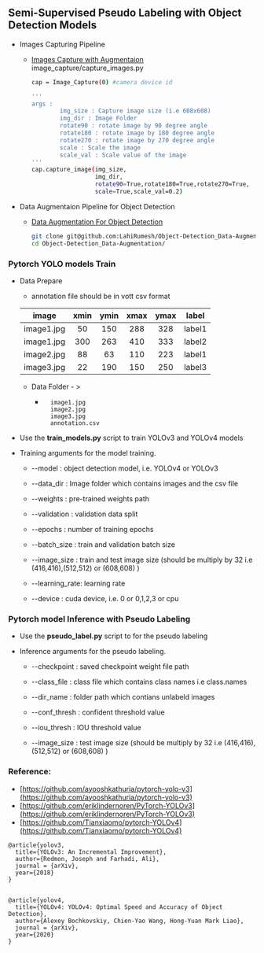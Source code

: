 ## Semi-Supervised Pseudo Labeling with Object Detection Models

- Images Capturing Pipeline

    - [Images Capture with Augmentaion ](https://github.com/LahiRumesh/SSL_Vision_Pipeline/tree/main/image_capture) image_capture/capture_images.py
        ```bash
        cap = Image_Capture(0) #camera device id

        '''
        args : 
                img_size : Capture image size (i.e 608x608)
                img_dir : Image Folder
                rotate90 : rotate image by 90 degree angle
                rotate180 : rotate image by 180 degree angle
                rotate270 : rotate image by 270 degree angle
                scale : Scale the image
                scale_val : Scale value of the image
        '''
        cap.capture_image(img_size, 
                          img_dir,
                          rotate90=True,rotate180=True,rotate270=True,
                          scale=True,scale_val=0.2)
   
        ```

- Data Augmentaion Pipeline for Object Detection 

    - [Data Augmentation For Object Detection](https://github.com/LahiRumesh/Object-Detection_Data-Augmentation)
        ```bash
        git clone git@github.com:LahiRumesh/Object-Detection_Data-Augmentation.git
        cd Object-Detection_Data-Augmentation/
         ```


### Pytorch YOLO models Train 
- Data Prepare
    - annotation file should be in vott csv format

    | image | xmin | ymin | xmax | ymax | label 
    | :---: | :---: | :---: | :---: | :---: | :---:
    | image1.jpg | 50 | 150 | 288 | 328 | label1 | 
    | image1.jpg | 300 | 263 | 410 | 333 | label2 | 
    | image2.jpg | 88 | 63 | 110 | 223 | label1 |
    | image3.jpg | 22 | 190 | 150 | 250 | label3 |

    - Data Folder - >  

        -       image1.jpg 
                image2.jpg
                image3.jpg
                annotation.csv
- Use the **train_models.py** script to  train YOLOv3 and YOLOv4 models 

- Training arguments for the model training.

    - --model : object detection model, i.e. YOLOv4 or YOLOv3 

    - --data_dir : Image folder which contains images and the csv file

    - --weights : pre-trained weights path 

    - --validation : validation data split

    - --epochs : number of training epochs

    - --batch_size : train and validation batch size 

    - --image_size : train and test image size (should be multiply by 32  i.e (416,416),(512,512) or (608,608) )

    - --learning_rate: learning rate

    - --device : cuda device, i.e. 0 or 0,1,2,3 or cpu


### Pytorch model Inference with Pseudo Labeling   

- Use the **pseudo_label.py** script to for the pseudo labeling 

- Inference arguments for the pseudo labeling.

    - --checkpoint : saved checkpoint weight file path 

    - --class_file : class file which contains class names i.e class.names

    - --dir_name : folder path which contians unlabeld images

    - --conf_thresh : confident threshold value

    - --iou_thresh : IOU threshold value

    - --image_size : test image size (should be multiply by 32  i.e (416,416),(512,512) or (608,608) )



### Reference:

- [https://github.com/ayooshkathuria/pytorch-yolo-v3](https://github.com/ayooshkathuria/pytorch-yolo-v3)
- [https://github.com/eriklindernoren/PyTorch-YOLOv3](https://github.com/eriklindernoren/PyTorch-YOLOv3)
- [https://github.com/Tianxiaomo/pytorch-YOLOv4](https://github.com/Tianxiaomo/pytorch-YOLOv4)
```
@article{yolov3,
  title={YOLOv3: An Incremental Improvement},
  author={Redmon, Joseph and Farhadi, Ali},
  journal = {arXiv},
  year={2018}
}
```
```

@article{yolov4,
  title={YOLOv4: YOLOv4: Optimal Speed and Accuracy of Object Detection},
  author={Alexey Bochkovskiy, Chien-Yao Wang, Hong-Yuan Mark Liao},
  journal = {arXiv},
  year={2020}
}
```
